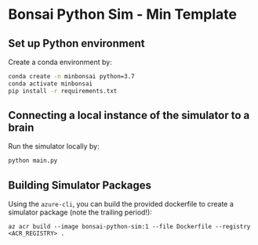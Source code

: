 # Bonsai Python Sim - Min Template

## Set up Python environment

Create a conda environment by:

```bash
conda create -n minbonsai python=3.7
conda activate minbonsai
pip install -r requirements.txt
```

## Connecting a local instance of the simulator to a brain

Run the simulator locally by:

```bash
python main.py
```

## Building Simulator Packages

Using the `azure-cli`, you can build the provided dockerfile to create a simulator package (note the trailing period!):

```azurecli
az acr build --image bonsai-python-sim:1 --file Dockerfile --registry <ACR_REGISTRY> .
```
